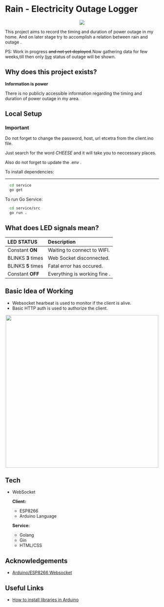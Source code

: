 # Rain - Electricity Outage Logger

<p align="center">
<img  src="https://user-images.githubusercontent.com/18065510/179917848-ceeceda2-df99-4c05-8d31-cb106057249c.gif">
</p>

This project aims to record the timing and duration of power outage in my home.
And on later stage try to accomplish a relation between rain and outage .

PS: Work in progress ~~and not yet deployed~~.Now gathering data for few weeks,till then only [live](https://rain.johnweak.dev/) status of outage will be shown. 

## Why does this project exists?

**Information is power**

There is no publicly accessible information regarding the timing and duration of power outage in my area.

## Local Setup

### **Important**

Do not forget to change the password, host, url etcetra from the client.ino file.

Just search for the word _CHEESE_ and it will take you to neccessary places.

Also do not forget to update the .env .

To install dependencies:

---

```bash
  cd service
  go get
```

To run Go Service:

```bash
  cd service/src
  go run .
```

## What does LED signals mean?

| LED STATUS         | Description                  |
| :----------------- | :--------------------------- |
| Constant **ON**    | Waiting to connect to WIFI.  |
| BLINKS **3** times | Web Socket disconnected.     |
| BLINKS **5** times | Fatal error has occured.     |
| Constant **OFF**   | Everything is working fine . |

## Basic Idea of Working

- Websocket hearbeat is used to monitor if the client is alive.
- Basic HTTP auth is used to authorize the client.

<p align="center">
<img width=500px src="https://user-images.githubusercontent.com/18065510/179768856-cf1fc661-fc1e-4894-ab77-eb12dc72763a.png">
</p>

## Tech

- WebSocket

  **Client:**

  - ESP8266
  - Arduino Language

  **Service:**

  - Golang
  - Gin
  - HTML/CSS

## Acknowledgements

- [Arduino/ESP8266 Websocket](https://github.com/Links2004/arduinoWebSockets)

## Useful Links

- [How to install libraries in Arduino](https://docs.arduino.cc/software/ide-v1/tutorials/installing-libraries)
